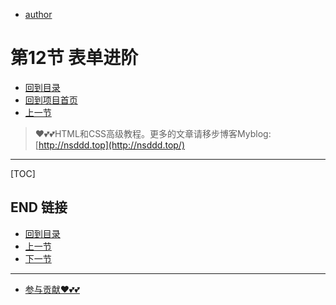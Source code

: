 + [author](https://github.com/3293172751)

# 第12节 表单进阶

+ [回到目录](../README.md)
+ [回到项目首页](../../README.md)
+ [上一节](11.md)
> ❤️💕💕HTML和CSS高级教程。更多的文章请移步博客Myblog:[http://nsddd.top](http://nsddd.top/)
---
[TOC]







## END 链接
+ [回到目录](../README.md)
+ [上一节](11.md)
+ [下一节](13.md)
---
+ [参与贡献❤️💕💕](https://github.com/3293172751/CS_COURSE/blob/master/Git/git-contributor.md)
